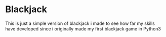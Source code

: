 # Blackjack
This is just a simple version of blackjack i made to see how far my skills have developed since i originally made my first blackjack game in Python3
